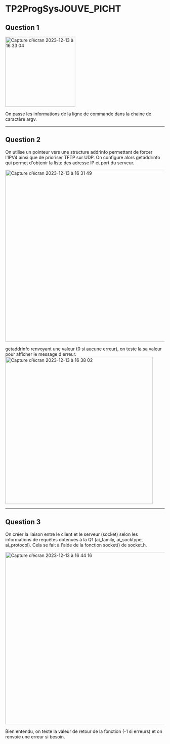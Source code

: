 # TP2ProgSysJOUVE_PICHT

## Question 1  

<img width="221" alt="Capture d’écran 2023-12-13 à 16 33 04" src="https://github.com/theopicht/TP2ProgSysJOUVE_PICHT/assets/151057454/20503aff-dd86-456f-bc0e-a99547916e81">  

On passe les informations de la ligne de commande dans la chaine de caractère argv.  

---
## Question 2  

On utilise un pointeur vers une structure addrinfo permettant de forcer l'IPV4 ainsi que de prioriser TFTP sur UDP. On configure alors getaddrinfo qui permet d'obtenir la liste des adresse IP et port du serveur. 

<img width="544" alt="Capture d’écran 2023-12-13 à 16 31 49" src="https://github.com/theopicht/TP2ProgSysJOUVE_PICHT/assets/151057454/1e9a004f-3a52-4628-83fd-c34240c7bd13">  

getaddrinfo renvoyant une valeur (0 si aucune erreur), on teste la sa valeur pour afficher le message d'erreur. 
<img width="466" alt="Capture d’écran 2023-12-13 à 16 38 02" src="https://github.com/theopicht/TP2ProgSysJOUVE_PICHT/assets/151057454/9b951485-44f8-4613-9a6a-b29bcb2ca503">  

---  
## Question 3

On créer la liaison entre le client et le serveur (socket) selon les informations de requêtes obtenues à la Q1 (ai_family, ai_socktype, ai_protocol). Cela se fait à l'aide de la fonction socket() de socket.h.  

<img width="545" alt="Capture d’écran 2023-12-13 à 16 44 16" src="https://github.com/theopicht/TP2ProgSysJOUVE_PICHT/assets/151057454/a225cfeb-ff7f-4752-90cb-8b7aadd690cd">  

Bien entendu, on teste la valeur de retour de la fonction (-1 si erreurs) et on renvoie une erreur si besoin.  

